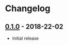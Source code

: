 # Changelog

## [0.1.0] - 2018-22-02
- Initial release

[0.1.0]: https://github.com/m1/gospin/tree/0.1.0